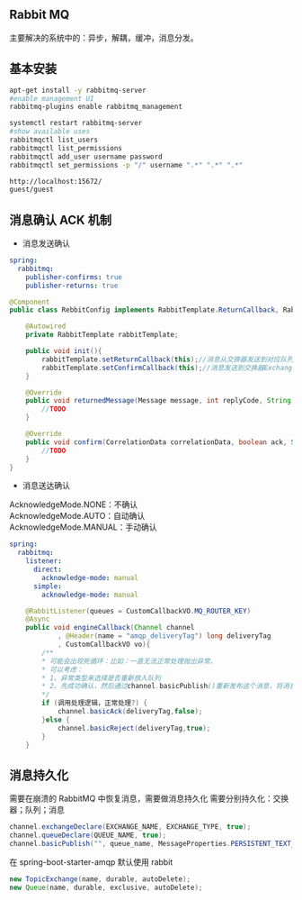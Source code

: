 Rabbit MQ
-------------------

主要解决的系统中的：异步，解耦，缓冲，消息分发。  


## 基本安装

```bash
apt-get install -y rabbitmq-server
#enable management UI
rabbitmq-plugins enable rabbitmq_management

systemctl restart rabbitmq-server
#show available uses
rabbitmqctl list_users
rabbitmqctl list_permissions
rabbitmqctl add_user username password
rabbitmqctl set_permissions -p "/" username ".*" ".*" ".*"

http://localhost:15672/
guest/guest
```

## 消息确认 ACK 机制
* 消息发送确认

```yaml
spring:
  rabbitmq:
    publisher-confirms: true
    publisher-returns: true
```

```java
@Component
public class RebbitConfig implements RabbitTemplate.ReturnCallback, RabbitTemplate.ConfirmCallback {

    @Autowired
    private RabbitTemplate rabbitTemplate;

    public void init(){
        rabbitTemplate.setReturnCallback(this);//消息从交换器发送到对应队列失败时触发
        rabbitTemplate.setConfirmCallback(this);//消息发送到交换器Exchange后触发回调
    }

    @Override
    public void returnedMessage(Message message, int replyCode, String replyText, String exchange, String routingKey) {
        //TODO
    }

    @Override
    public void confirm(CorrelationData correlationData, boolean ack, String cause) {
        //TODO
    }
}
```

* 消息送达确认

AcknowledgeMode.NONE：不确认  
AcknowledgeMode.AUTO：自动确认  
AcknowledgeMode.MANUAL：手动确认  

```yaml
spring: 
  rabbitmq:
    listener:
      direct:
        acknowledge-mode: manual
      simple:
        acknowledge-mode: manual
```

```java
    @RabbitListener(queues = CustomCallbackVO.MQ_ROUTER_KEY)
    @Async
    public void engineCallback(Channel channel
            , @Header(name = "amqp_deliveryTag") long deliveryTag
            , CustomCallbackVO vo){
        /**
        * 可能会出现死循环：比如：一直无法正常处理抛出异常。
        * 可以考虑：
        * 1、异常类型来选择是否重新放入队列
        * 2、先成功确认，然后通过channel.basicPublish()重新发布这个消息，将消息放置队尾
        */
        if (调用处理逻辑，正常处理?) {
            channel.basicAck(deliveryTag,false);
        }else {
            channel.basicReject(deliveryTag,true);
        }
    }
```

## 消息持久化
需要在崩溃的 RabbitMQ 中恢复消息，需要做消息持久化
需要分别持久化：交换器；队列；消息

```java
channel.exchangeDeclare(EXCHANGE_NAME, EXCHANGE_TYPE, true);
channel.queueDeclare(QUEUE_NAME, true);
channel.basicPublish("", queue_name, MessageProperties.PERSISTENT_TEXT_PLAIN, message.getBytes());
```

在 spring-boot-starter-amqp 默认使用 rabbit
```java
new TopicExchange(name, durable, autoDelete);
new Queue(name, durable, exclusive, autoDelete);
```